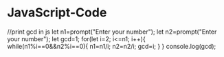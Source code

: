 # JavaScript-Code
//print gcd in js
let n1=prompt("Enter your number");
let n2=prompt("Enter your number");
let gcd=1;
for(let i=2; i<=n1; i++){
    while(n1%i==0&&n2%i==0){
        n1=n1/i;
        n2=n2/i;
        gcd=i;
    }
}
console.log(gcd);
